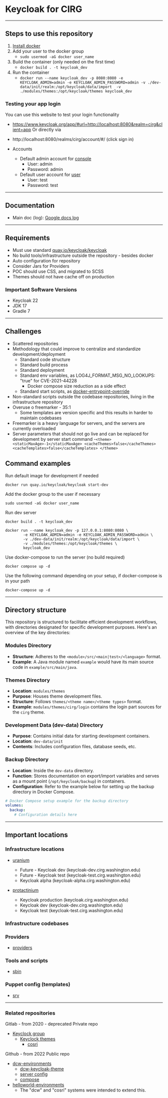 # Keycloak for CIRG

---

## Steps to use this repository

1. [Install docker](https://docs.docker.com/engine/install/debian/)
2. Add your user to the docker group
   - `sudo usermod -aG docker user_name`
3. Build the container (only needed on the first time)
   - `docker build . -t keycloak_dev`
4. Run the container
   - `docker run --name keycloak_dev -p 8080:8080 -e KEYCLOAK_ADMIN=admin -e KEYCLOAK_ADMIN_PASSWORD=admin -v ./dev-data/init/realm:/opt/keycloak/data/import  -v ./modules/themes:/opt/keycloak/themes keycloak_dev`

### Testing your app login
You can use this website to test your login functionality
- https://www.keycloak.org/app/#url=http://localhost:8080&realm=cirg&client=app
Or directly via
- http://localhost:8080/realms/cirg/account/#/ (click sign in)

- Accounts
  - Default admin account for [console](http://0.0.0.0:8080/admin/master/console/#/master)
      - User: admin
      - Password: admin
  - Default user account for [user](http://localhost:8080/realms/cirg/account/#/)
    - User: test
    - Password: test

---

## Documentation
 - Main doc (log): [Google docs log](https://docs.google.com/document/d/1QVlPUxxprRUYIsNMxpmfGYB9xFuW1vks43U1r8zHCR4/edit?pli=1#heading=h.ygo9dgskih9a)

---

## Requirements
 - Must use standard [quay.io/keycloak/keycloak](https://quay.io/repository/keycloak/keycloak)
 - No build tools/infrastructure outside the repository - besides docker
 - Auto configuration for repository
 - Consider Jars for Providers
 - POC should use CSS, and migrated to SCSS
 - Themes should not have cache off on production

### Important Software Versions

  - Keycloak 22
  - JDK 17
  - Gradle 7

---

## Challenges

- Scattered repositories
- Methodology that could improve to centralize and standardize development/deployment
  - Standard code structure
  - Standard build process
  - Standard deployment
  - Standard env variables, as LOG4J_FORMAT_MSG_NO_LOOKUPS: "true" for CVE-2021-44228
    - Docker compose size reduction as a side effect
  - Standard start scripts, as [docker-entrypoint-override](https://github.com/uwcirg/dcw-environments/blob/main/dev/config/keycloak/docker-entrypoint-override.sh)
- Non-standard scripts outside the codebase repositories, living in the infrastructure repository
- Overuse o freemarker - 35:1
  - Some templates are version specific and this results in harder to maintain codebases
- Freemarker is a heavy language for servers, and the servers are currently overloaded
- Server parameters that should not go live and can be replaced for development by server start command
  -`
      <theme>
      <staticMaxAge>-1</staticMaxAge>
      <cacheThemes>false</cacheThemes>
      <cacheTemplates>false</cacheTemplates>
      </theme>
  `

## Command examples

Run default image for development if needed

```docker run quay.io/keycloak/keycloak start-dev```

Add the docker group to the user if necessary

```sudo usermod -aG docker user_name```

Run dev server

```
docker build . -t keycloak_dev

docker run --name keycloak_dev -p 127.0.0.1:8080:8080 \
        -e KEYCLOAK_ADMIN=admin -e KEYCLOAK_ADMIN_PASSWORD=admin \
        -v ./dev-data/init/realm:/opt/keycloak/data/import \
        -v ./modules/themes:/opt/keycloak/themes \
        keycloak_dev
```

Use docker-compose to run the server
(no build required)

```
docker compose up -d
```

Use the following command depending on your setup, if docker-compose is in your path

```
docker-compose up -d
```

---

## Directory structure

This repository is structured to facilitate efficient development workflows, 
with directories designated for specific development purposes. Here's an overview of the key directories:

### Modules Directory

- **Structure**: Adheres to the `<module>/src/<main|test>/<language>` format.
- **Example**: A Java module named `example` would have its main source code in `example/src/main/java`.

### Themes Directory

- **Location**: `modules/themes`
- **Purpose**: Houses theme development files.
- **Structure**: Follows `themes/<theme name>/<theme types>` format.
- **Example**: `modules/themes/cirg/login` contains the login part sources for the `cirg` theme.

### Development Data (dev-data) Directory

- **Purpose**: Contains initial data for starting development containers.
- **Location**: `dev-data/init`
- **Contents**: Includes configuration files, database seeds, etc.

### Backup Directory

- **Location**: Inside the `dev-data` directory.
- **Function**: Stores documentation on export/import variables and serves as a mount point (`/opt/keycloak/backup`) in containers.
- **Configuration**: Refer to the example below for setting up the backup directory in Docker Compose.

```yaml
# Docker Compose setup example for the backup directory
volumes:
  backup:
    # Configuration details here
```

---

## Important locations

### Infrastructure locations
- [uranium](https://gitlab.cirg.washington.edu/infrastructure/puppet-admins/puppet-6-server/-/blob/development/data/nodes/uranium.cirg.washington.edu.yaml)
    - Future - Keycloak dev (keycloak-dev.cirg.washington.edu)
    - Future - Keycloak test (keycloak-test.cirg.washington.edu)
    - Keycloak alpha (keycloak-alpha.cirg.washington.edu)

- [protactinium](https://gitlab.cirg.washington.edu/infrastructure/puppet-admins/puppet-6-server/-/blob/development/data/nodes/uranium.cirg.washington.edu.yaml)
  - Keycloak production (keycloak.cirg.washington.edu)
  - Keycloak dev (keycloak-dev.cirg.washington.edu) 
  - Keycloak test (keycloak-test.cirg.washington.edu)

### Infrastructure codebases

### Providers
- [providers](https://gitlab.cirg.washington.edu/infrastructure/puppet-admins/puppet-6-server/-/tree/development/site/keycloak_server/files/Debian/_default_/srv/www/keycloak/providers)

### Tools and scripts
- [sbin](https://gitlab.cirg.washington.edu/infrastructure/puppet-admins/puppet-6-server/-/tree/development/site/keycloak_server/files/Debian/_default_/usr/local/sbin)

### Puppet config (templates)
- [srv](https://gitlab.cirg.washington.edu/infrastructure/puppet-admins/puppet-6-server/-/tree/development/site/keycloak_server/templates/Debian/_default_/srv/www/keycloak)

---

### Related repositories
Gitlab - from 2020 - deprecated
Private repo
- [Keyclock group](https://gitlab.cirg.washington.edu/keycloak)
  - [Keyclock themes](https://gitlab.cirg.washington.edu/keycloak/themes)
    - [cosri](https://gitlab.cirg.washington.edu/keycloak/themes/cosri)

Github - from 2022
Public repo
- [dcw-environments](https://github.com/uwcirg/dcw-environments)
  - [dcw-keycloak-theme](https://github.com/uwcirg/dcw-keycloak-theme)
  - [server config](https://github.com/uwcirg/dcw-environments/tree/main/dev/config/keycloak)
  - [compose](https://github.com/uwcirg/dcw-environments/blob/main/dev/docker-compose.yaml)
- [helloworld-environments](https://github.com/uwcirg/helloworld-environments)
  - The "dcw" and "cosri" systems were intended to extend this.
